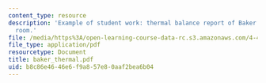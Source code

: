 ```yaml
---
content_type: resource
description: 'Example of student work: thermal balance report of Baker House dining
  room.'
file: /media/https%3A/open-learning-course-data-rc.s3.amazonaws.com/4-401-introduction-to-building-technology-spring-2006/b8c86e4646e6f9a857e80aaf2bea6b04_baker_thermal.pdf
file_type: application/pdf
resourcetype: Document
title: baker_thermal.pdf
uid: b8c86e46-46e6-f9a8-57e8-0aaf2bea6b04
---
```

